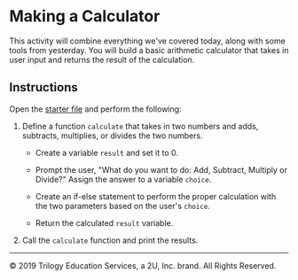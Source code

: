 # Making a Calculator

This activity will combine everything we've covered today, along with some tools from yesterday. You will build a basic arithmetic calculator that takes in user input and returns the result of the calculation.

## Instructions

Open the [starter file](Unsolved/python-calculator-01.py) and perform the following:

1. Define a function `calculate` that takes in two numbers and adds, subtracts, multiplies, or divides the two numbers.

    * Create a variable `result` and set it to 0.

    * Prompt the user, "What do you want to do: Add, Subtract, Multiply or Divide?" Assign the answer to a variable `choice`.

    * Create an if-else statement to perform the proper calculation with the two parameters based on the user's `choice`.

    * Return the calculated `result` variable.

2. Call the `calculate` function and print the results.


---

© 2019 Trilogy Education Services, a 2U, Inc. brand. All Rights Reserved.
